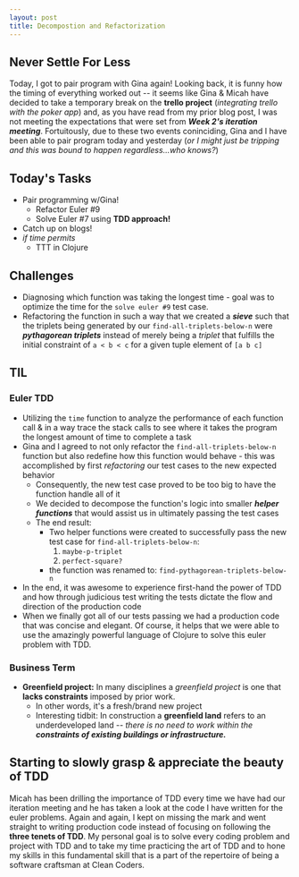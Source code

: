 ```yaml
---
layout: post
title: Decompostion and Refactorization
---
```


## Never Settle For Less

Today, I got to pair program with Gina again! Looking back, it is funny how the timing of everything worked out -- it seems like Gina & Micah have decided to take a temporary break on the **trello project** (_integrating trello with the poker app_) and, as you have read from my prior blog post, I was not meeting the expectations that were set from **_Week 2's iteration meeting_**. Fortuitously, due to these two events coninciding, Gina and I have been able to pair program today and yesterday (_or I might just be tripping and this was bound to happen regardless...who knows?_)



## Today's Tasks

* Pair programming w/Gina! 
  *  Refactor Euler #9
  *  Solve Euler #7 using **TDD approach!**
* Catch up on blogs!
* _if time permits_
  * TTT in Clojure 


## Challenges

* Diagnosing which function was taking the longest time - goal was to optimize the time for the `solve euler #9` test case. 
* Refactoring the function in such a way that we created a **_sieve_** such that the triplets being generated by our `find-all-triplets-below-n` were **_pythagorean triplets_** instead of merely being a _triplet_ that fulfills the initial constraint of `a < b < c` for a given tuple element of `[a b c]`

## TIL

### Euler TDD

* Utilizing the `time` function to analyze the performance of each function call & in a way trace the stack calls to see where it takes the program the longest amount of time to complete a task 
* Gina and I agreed to not only refactor the `find-all-triplets-below-n` function but also redefine how this function would behave - this was accomplished by first _refactoring_ our test cases to the new expected behavior  
  * Consequently, the new test case proved to be too big to have the function handle all of it 
  * We decided to decompose the function's logic into smaller **_helper functions_** that would assist us in ultimately passing the test cases 
  * The end result: 
    * Two helper functions were created to successfully pass the new test case for `find-all-triplets-below-n`: 
      1. `maybe-p-triplet`  
      2. `perfect-square?`
    * the function was renamed to: `find-pythagorean-triplets-below-n`
* In the end, it was awesome to experience first-hand the power of TDD and how through judicious test writing the tests dictate the flow and direction of the production code
* When we finally got all of our tests passing we had a production code that was concise and elegant. Of course, it helps that we were able to use the amazingly powerful language of Clojure to solve this euler problem with TDD.  

### Business Term 

* **Greenfield project:** In many disciplines a _greenfield project_ is one that **lacks constraints** imposed by prior work.
  *  In other words, it's a fresh/brand new project 
  *  Interesting tidbit: In construction a **greenfield land** refers to an underdeveloped land -- _there is no need to work within the **constraints of existing buildings or infrastructure.**_


## Starting to slowly grasp & appreciate the beauty of TDD

Micah has been drilling the importance of TDD every time we have had our iteration meeting and he has taken a look at the code I have written for the euler problems. Again and again, I kept on missing the mark and went straight to writing production code instead of focusing on following the **three tenets of TDD**. My personal goal is to solve every coding problem and project with TDD and to take my time practicing the art of TDD and to hone my skills in this fundamental skill that is a part of the repertoire of being a software craftsman at Clean Coders. 
